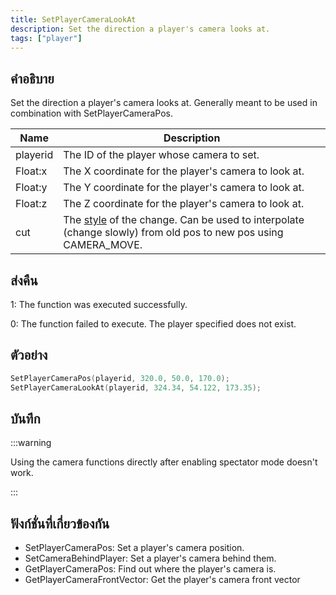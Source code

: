 ```yaml
---
title: SetPlayerCameraLookAt
description: Set the direction a player's camera looks at.
tags: ["player"]
---
```


## คำอธิบาย

Set the direction a player's camera looks at. Generally meant to be used in combination with SetPlayerCameraPos.

| Name     | Description                                                                                                                                                                                          |
| -------- | ---------------------------------------------------------------------------------------------------------------------------------------------------------------------------------------------------- |
| playerid | The ID of the player whose camera to set.                                                                                                                                                            |
| Float:x  | The X coordinate for the player's camera to look at.                                                                                                                                                 |
| Float:y  | The Y coordinate for the player's camera to look at.                                                                                                                                                 |
| Float:z  | The Z coordinate for the player's camera to look at.                                                                                                                                                 |
| cut      | The [style](../resources/cameracutstyles.md) of the change. Can be used to interpolate (change slowly) from old pos to new pos using CAMERA_MOVE. |

## ส่งคืน

1: The function was executed successfully.

0: The function failed to execute. The player specified does not exist.

## ตัวอย่าง

```c
SetPlayerCameraPos(playerid, 320.0, 50.0, 170.0);
SetPlayerCameraLookAt(playerid, 324.34, 54.122, 173.35);
```

## บันทึก

:::warning

Using the camera functions directly after enabling spectator mode doesn't work.

:::

## ฟังก์ชั่นที่เกี่ยวข้องกัน

- SetPlayerCameraPos: Set a player's camera position.
- SetCameraBehindPlayer: Set a player's camera behind them.
- GetPlayerCameraPos: Find out where the player's camera is.
- GetPlayerCameraFrontVector: Get the player's camera front vector
